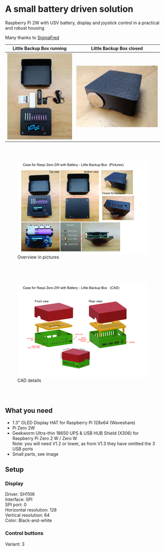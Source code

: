 # A small battery driven solution
Raspberry Pi 2W with USV battery, display and joystick control in a practical and robust housing

Many thanks to <a href="https://github.com/SigmaFred">SigmaFred</a>

|**Little Backup Box running**|**Little Backup Box closed**|
|:---:|:---:|
| <img src="https://github.com/SigmaFred/case-for-little-backup-box/blob/e46c609cb898b2f54373973d029207ca1479a5dd/Raspberry_Pi_zero_2W/Battery_case/images/Raspi_Zero_2W_battery_case.jpg" > | <img src="https://github.com/SigmaFred/case-for-little-backup-box/blob/e0581334529163ca73f5ba0e5289f8fc75b05dc5/Raspberry_Pi_zero_2W/Battery_case/images/Raspi_Zero_2W_battery_case_closed.jpg"> |
<br />
<br />
<figure>
	<img src="https://github.com/SigmaFred/case-for-little-backup-box/blob/689274967db5cb77032f5910c4539824dcbb4665/Raspberry_Pi_zero_2W/Battery_case/images/Raspi_Zero_2W_battery_case_pics.jpg" align="center">
	<figcaption>Overview in pictures</figcaption>
</figure><br />
<br />
<br />
<figure>
	<img src="https://github.com/SigmaFred/case-for-little-backup-box/blob/689274967db5cb77032f5910c4539824dcbb4665/Raspberry_Pi_zero_2W/Battery_case/images/Raspi_Zero_2W_battery_case_cad.jpg" align="center">
	<figcaption>CAD details</figcaption>
</figure><br />
<br />

## What you need
<ul>
	<li>1.3" OLED Display HAT for Raspberry Pi 128x64 (Waveshare)</li>
	<li>Pi Zero 2W</li>
	<li>Geekworm Ultra-thin 18650 UPS & USB HUB Shield (X306) for Raspberry Pi Zero 2 W / Zero W <br /> Note: you will need V1.2 or lower, as from V1.3 they have omitted the 3 USB ports </li>
	<li>Small parts, see image</li>
</ul>

## Setup
### Display
Driver: SH1106\
Interface: SPI\
SPI port: 0\
Horizontal resolution: 128\
Vertical resolution: 64\
Color: Black-and-white

### Control buttons
Variant: 3
